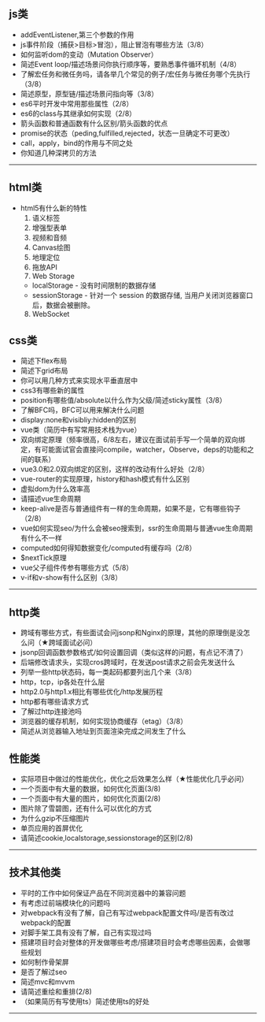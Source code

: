 ## js类
* addEventListener,第三个参数的作用
* js事件阶段（捕获>目标>冒泡），阻止冒泡有哪些方法（3/8）
* 如何监听dom的变动（Mutation Observer）
* 简述Event loop/描述场景问你执行顺序等，要熟悉事件循环机制（4/8）
* 了解宏任务和微任务吗，请各举几个常见的例子/宏任务与微任务哪个先执行（3/8）
* 简述原型，原型链/描述场景问指向等（3/8）
* es6平时开发中常用那些属性（2/8）
* es6的class与其继承如何实现（2/8）
* 箭头函数和普通函数有什么区别/箭头函数的优点
* promise的状态（peding,fulfilled,rejected，状态一旦确定不可更改）
* call，apply，bind的作用与不同之处
* 你知道几种深拷贝的方法
***
## html类
* html5有什么新的特性
  1. 语义标签
  2. 增强型表单
  3. 视频和音频
  4. Canvas绘图
  5. 地理定位
  6. 拖放API
  7. Web Storage
   * localStorage - 没有时间限制的数据存储
   * sessionStorage - 针对一个 session 的数据存储, 当用户关闭浏览器窗口后，数据会被删除。
  8. WebSocket
## css类
* 简述下flex布局
* 简述下grid布局
* 你可以用几种方式来实现水平垂直居中
* css3有哪些新的属性
* position有哪些值/absolute以什么作为父级/简述sticky属性（3/8）
* 了解BFC吗，BFC可以用来解决什么问题
* display:none和visibliy:hidden的区别
* vue类（简历中有写常用技术栈为vue）
* 双向绑定原理（频率很高，6/8左右，建议在面试前手写一个简单的双向绑定，有可能面试官会直接问compile，watcher，Observe，deps的功能和之间的联系）
* vue3.0和2.0双向绑定的区别，这样的改动有什么好处（2/8）
* vue-router的实现原理，history和hash模式有什么区别
* 虚拟dom为什么效率高
* 请描述vue生命周期
* keep-alive是否与普通组件有一样的生命周期，如果不是，它有哪些钩子（2/8）
* vue如何实现seo/为什么会被seo搜索到，ssr的生命周期与普通vue生命周期有什么不一样
* computed如何得知数据变化/computed有缓存吗（2/8）
* $nextTick原理
* vue父子组件传参有哪些方式（5/8）
* v-if和v-show有什么区别（3/8）
***
## http类
* 跨域有哪些方式，有些面试会问jsonp和Nginx的原理，其他的原理倒是没怎么问（★跨域面试必问）
* jsonp回调函数参数格式/如何设置回调（类似这样的问题，有点记不清了）
* 后端修改请求头，实现cros跨域时，在发送post请求之前会先发送什么
* 列举一些http状态码，每一类起码都要列出几个来（3/8）
* http，tcp，ip各处在什么层
* http2.0与http1.x相比有哪些优化/http发展历程
* http都有哪些请求方式
* 了解过http连接池吗
* 浏览器的缓存机制，如何实现协商缓存（etag）（3/8）
* 简述从浏览器输入地址到页面渲染完成之间发生了什么
## 性能类
* 实际项目中做过的性能优化，优化之后效果怎么样（★性能优化几乎必问）
* 一个页面中有大量的数据，如何优化页面(3/8)
* 一个页面中有大量的图片，如何优化页面(2/8)
* 图片除了雪碧图，还有什么可以优化的方式
* 为什么gzip不压缩图片
* 单页应用的首屏优化
* 请简述cookie,localstorage,sessionstorage的区别(2/8)
***
## 技术其他类
* 平时的工作中如何保证产品在不同浏览器中的兼容问题
* 有考虑过前端模块化的问题吗
* 对webpack有没有了解，自己有写过webpack配置文件吗/是否有改过webpack的配置
* 对脚手架工具有没有了解，自己有实现过吗
* 搭建项目时会对整体的开发做哪些考虑/搭建项目时会考虑哪些因素，会做哪些规划
* 如何制作骨架屏
* 是否了解过seo
* 简述mvc和mvvm
* 请简述重绘和重排(2/8)
* （如果简历有写使用ts）简述使用ts的好处
***

